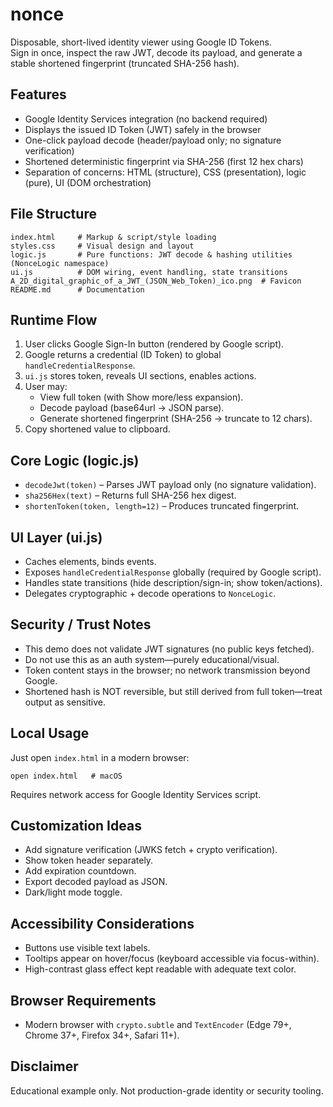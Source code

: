 # nonce

Disposable, short-lived identity viewer using Google ID Tokens.  
Sign in once, inspect the raw JWT, decode its payload, and generate a stable shortened fingerprint (truncated SHA-256 hash).

## Features
- Google Identity Services integration (no backend required)
- Displays the issued ID Token (JWT) safely in the browser
- One-click payload decode (header/payload only; no signature verification)
- Shortened deterministic fingerprint via SHA-256 (first 12 hex chars)
- Separation of concerns: HTML (structure), CSS (presentation), logic (pure), UI (DOM orchestration)

## File Structure
```
index.html     # Markup & script/style loading
styles.css     # Visual design and layout
logic.js       # Pure functions: JWT decode & hashing utilities (NonceLogic namespace)
ui.js          # DOM wiring, event handling, state transitions
A_2D_digital_graphic_of_a_JWT_(JSON_Web_Token)_ico.png  # Favicon
README.md      # Documentation
```

## Runtime Flow
1. User clicks Google Sign-In button (rendered by Google script).
2. Google returns a credential (ID Token) to global `handleCredentialResponse`.
3. `ui.js` stores token, reveals UI sections, enables actions.
4. User may:
   - View full token (with Show more/less expansion).
   - Decode payload (base64url → JSON parse).
   - Generate shortened fingerprint (SHA-256 → truncate to 12 chars).
5. Copy shortened value to clipboard.

## Core Logic (logic.js)
- `decodeJwt(token)` – Parses JWT payload only (no signature validation).
- `sha256Hex(text)` – Returns full SHA-256 hex digest.
- `shortenToken(token, length=12)` – Produces truncated fingerprint.

## UI Layer (ui.js)
- Caches elements, binds events.
- Exposes `handleCredentialResponse` globally (required by Google script).
- Handles state transitions (hide description/sign-in; show token/actions).
- Delegates cryptographic + decode operations to `NonceLogic`.

## Security / Trust Notes
- This demo does not validate JWT signatures (no public keys fetched).
- Do not use this as an auth system—purely educational/visual.
- Token content stays in the browser; no network transmission beyond Google.
- Shortened hash is NOT reversible, but still derived from full token—treat output as sensitive.

## Local Usage
Just open `index.html` in a modern browser:
```
open index.html   # macOS
```
Requires network access for Google Identity Services script.

## Customization Ideas
- Add signature verification (JWKS fetch + crypto verification).
- Show token header separately.
- Add expiration countdown.
- Export decoded payload as JSON.
- Dark/light mode toggle.

## Accessibility Considerations
- Buttons use visible text labels.
- Tooltips appear on hover/focus (keyboard accessible via focus-within).
- High-contrast glass effect kept readable with adequate text color.

## Browser Requirements
- Modern browser with `crypto.subtle` and `TextEncoder` (Edge 79+, Chrome 37+, Firefox 34+, Safari 11+).

## Disclaimer
Educational example only. Not production-grade identity or security tooling.

